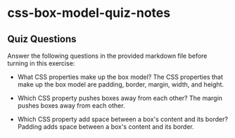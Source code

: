 # css-box-model-quiz-notes

## Quiz Questions

Answer the following questions in the provided markdown file before turning in this exercise:

- What CSS properties make up the box model?
  The CSS properties that make up the box model are padding, border, margin, width, and height.

- Which CSS property pushes boxes away from each other?
  The margin pushes boxes away from each other.

- Which CSS property add space between a box's content and its border?
  Padding adds space between a box's content and its border.
